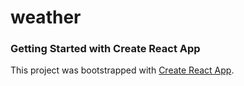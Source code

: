 # weather

<!-- ? Link to repo https://github.com/hollyefig/weather -->

<!-- ? API Doc for weather https://openweathermap.org/api/one-call-3?  -->

### Getting Started with Create React App

This project was bootstrapped with [Create React App](https://github.com/facebook/create-react-app).
